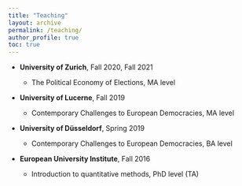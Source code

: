 ```yaml
---
title: "Teaching"
layout: archive
permalink: /teaching/
author_profile: true
toc: true
---
```



- **University of Zurich**, Fall 2020, Fall 2021
    - The Political Economy of Elections, MA level

- **University of Lucerne**, Fall 2019
    - Contemporary Challenges to European Democracies, MA level

- **University of Düsseldorf**, Spring 2019
    - Contemporary Challenges to European Democracies, BA level

- **European University Institute**, Fall 2016
    - Introduction to quantitative methods, PhD level (TA)